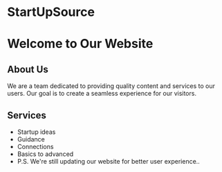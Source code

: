 # StartUpSource
# Welcome to Our Website

## About Us

We are a team dedicated to providing quality content and services to our users. Our goal is to create a seamless experience for our visitors.

## Services

- Startup ideas
- Guidance
- Connections
- Basics to advanced
- P.S. We're still updating our website for better user experience..
